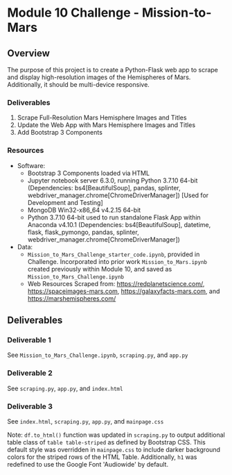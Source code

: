 # Module 10 Challenge - Mission-to-Mars

## Overview

The purpose of this project is to create a Python-Flask web app to scrape and
display high-resolution images of the Hemispheres of Mars. Additionally, it
should be multi-device responsive.

### Deliverables
1. Scrape Full-Resolution Mars Hemisphere Images and Titles
2. Update the Web App with Mars Hemisphere Images and Titles
3. Add Bootstrap 3 Components

### Resources

- Software:
	- Bootstrap 3 Components loaded via HTML
	- Jupyter notebook server 6.3.0, running Python 3.7.10 64-bit (Dependencies: bs4[BeautifulSoup], pandas, splinter, webdriver_manager.chrome[ChromeDriverManager]) [Used for Development and Testing]
	- MongoDB Win32-x86_64 v4.2.15 64-bit
	- Python 3.7.10 64-bit used to run standalone Flask App within Anaconda v4.10.1 (Dependencies: bs4[BeautifulSoup], datetime, flask, flask_pymongo, pandas, splinter, webdriver_manager.chrome[ChromeDriverManager])
- Data:
	- `Mission_to_Mars_Challenge_starter_code.ipynb`, provided in Challenge. Incorporated into prior work `Mission_to_Mars.ipynb` created previously within Module 10, and saved as `Mission_to_Mars_Challenge.ipynb`
	- Web Resources Scraped from: https://redplanetscience.com/, https://spaceimages-mars.com, https://galaxyfacts-mars.com, and https://marshemispheres.com/

## Deliverables

### Deliverable 1

See `Mission_to_Mars_Challenge.ipynb`, `scraping.py`, and `app.py`

### Deliverable 2

See `scraping.py`, `app.py`, and `index.html`

### Deliverable 3

See `index.html`, `scraping.py`, `app.py`, and `mainpage.css`

Note: `df.to_html()` function was updated in `scraping.py` to output additional table class of `table table-striped` as defined by Bootstrap CSS. This default style was overridden in `mainpage.css` to include darker
background colors for the striped rows of the HTML Table. Additionally, `h1` was redefined to use the Google Font 'Audiowide' by default.
